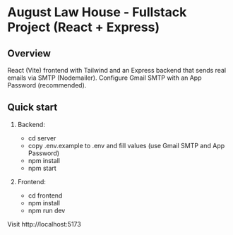 # August Law House - Fullstack Project (React + Express)

## Overview
React (Vite) frontend with Tailwind and an Express backend that sends real emails via SMTP (Nodemailer).
Configure Gmail SMTP with an App Password (recommended).

## Quick start
1. Backend:
   - cd server
   - copy .env.example to .env and fill values (use Gmail SMTP and App Password)
   - npm install
   - npm start

2. Frontend:
   - cd frontend
   - npm install
   - npm run dev

Visit http://localhost:5173
